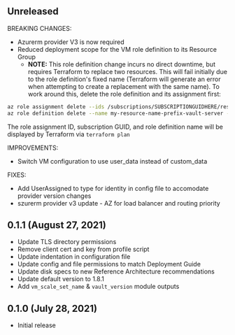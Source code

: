 ## Unreleased

BREAKING CHANGES:
* Azurerm provider V3 is now required
* Reduced deployment scope for the VM role definition to its Resource Group
  * **NOTE:** This role definition change incurs no direct downtime, but requires Terraform to replace two resources. This will fail initially due to the role definition's fixed name (Terraform will generate an error when attempting to create a replacement with the same name). To work around this, delete the role definition and its assignment first:

```bash
az role assignment delete --ids /subscriptions/SUBSCRIPTIONGUIDHERE/resourceGroups/myresourcegroupname/providers/Microsoft.Authorization/roleAssignments/ROLEASSIGNMENTGUID
az role definition delete --name my-resource-name-prefix-vault-server --scope /subscriptions/SUBSCRIPTIONGUIDHERE
```
The role assignment ID, subscription GUID, and role definition name will be displayed by Terraform via `terraform plan`

IMPROVEMENTS:
* Switch VM configuration to use user_data instead of custom_data

FIXES:
* Add UserAssigned to type for identity in config file to accomodate provider version changes
* szurerm provider v3 update - AZ for load balancer and routing priority

## 0.1.1 (August 27, 2021)

* Update TLS directory permissions
* Remove client cert and key from profile script
* Update indentation in configuration file
* Update config and file permissions to match Deployment Guide
* Update disk specs to new Reference Architecture recommendations
* Update default version to 1.8.1
* Add `vm_scale_set_name` & `vault_version` module outputs

## 0.1.0 (July 28, 2021)

* Initial release
